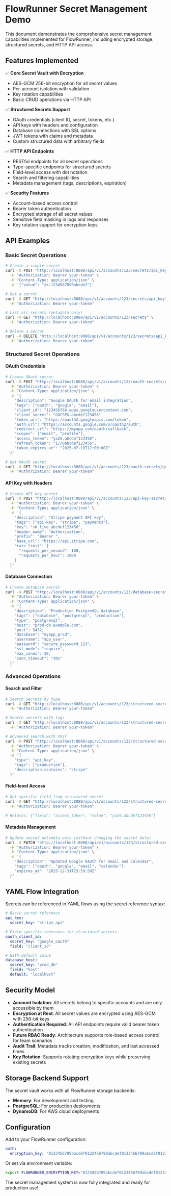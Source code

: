 # FlowRunner Secret Management Demo

This document demonstrates the comprehensive secret management capabilities implemented for FlowRunner, including encrypted storage, structured secrets, and HTTP API access.

## Features Implemented

✅ **Core Secret Vault with Encryption**
- AES-GCM 256-bit encryption for all secret values
- Per-account isolation with validation
- Key rotation capabilities
- Basic CRUD operations via HTTP API

✅ **Structured Secrets Support**
- OAuth credentials (client ID, secret, tokens, etc.)
- API keys with headers and configuration
- Database connections with SSL options
- JWT tokens with claims and metadata
- Custom structured data with arbitrary fields

✅ **HTTP API Endpoints**
- RESTful endpoints for all secret operations
- Type-specific endpoints for structured secrets
- Field-level access with dot notation
- Search and filtering capabilities
- Metadata management (tags, descriptions, expiration)

✅ **Security Features**
- Account-based access control
- Bearer token authentication
- Encrypted storage of all secret values
- Sensitive field masking in logs and responses
- Key rotation support for encryption keys

## API Examples

### Basic Secret Operations

```bash
# Create a simple secret
curl -X POST "http://localhost:8080/api/v1/accounts/123/secrets/api_key" \
  -H "Authorization: Bearer your-token" \
  -H "Content-Type: application/json" \
  -d '{"value": "sk-1234567890abcdef"}'

# Get a secret
curl -X GET "http://localhost:8080/api/v1/accounts/123/secrets/api_key" \
  -H "Authorization: Bearer your-token"

# List all secrets (metadata only)
curl -X GET "http://localhost:8080/api/v1/accounts/123/secrets" \
  -H "Authorization: Bearer your-token"

# Delete a secret
curl -X DELETE "http://localhost:8080/api/v1/accounts/123/secrets/api_key" \
  -H "Authorization: Bearer your-token"
```

### Structured Secret Operations

#### OAuth Credentials
```bash
# Create OAuth secret
curl -X POST "http://localhost:8080/api/v1/accounts/123/oauth-secrets/google_oauth" \
  -H "Authorization: Bearer your-token" \
  -H "Content-Type: application/json" \
  -d '{
    "description": "Google OAuth for email integration",
    "tags": ["oauth", "google", "email"],
    "client_id": "123456789.apps.googleusercontent.com",
    "client_secret": "GOCSPX-abcdef123456",
    "token_url": "https://oauth2.googleapis.com/token",
    "auth_url": "https://accounts.google.com/o/oauth2/auth",
    "redirect_url": "https://myapp.com/oauth/callback",
    "scopes": ["email", "profile"],
    "access_token": "ya29.abcdef123456",
    "refresh_token": "1//0abcdef123456",
    "token_expires_at": "2025-07-19T12:00:00Z"
  }'

# Get OAuth secret
curl -X GET "http://localhost:8080/api/v1/accounts/123/oauth-secrets/google_oauth" \
  -H "Authorization: Bearer your-token"
```

#### API Key with Headers
```bash
# Create API key secret
curl -X POST "http://localhost:8080/api/v1/accounts/123/api-key-secrets/stripe_api" \
  -H "Authorization: Bearer your-token" \
  -H "Content-Type: application/json" \
  -d '{
    "description": "Stripe payment API key",
    "tags": ["api-key", "stripe", "payments"],
    "key": "sk_live_abcdef123456",
    "header_name": "Authorization",
    "prefix": "Bearer ",
    "base_url": "https://api.stripe.com",
    "rate_limit": {
      "requests_per_second": 100,
      "requests_per_hour": 1000
    }
  }'
```

#### Database Connection
```bash
# Create database secret
curl -X POST "http://localhost:8080/api/v1/accounts/123/database-secrets/prod_db" \
  -H "Authorization: Bearer your-token" \
  -H "Content-Type: application/json" \
  -d '{
    "description": "Production PostgreSQL database",
    "tags": ["database", "postgresql", "production"],
    "type": "postgresql",
    "host": "prod-db.example.com",
    "port": 5432,
    "database": "myapp_prod",
    "username": "app_user",
    "password": "secure_password_123",
    "ssl_mode": "require",
    "max_conns": 20,
    "conn_timeout": "30s"
  }'
```

### Advanced Operations

#### Search and Filter
```bash
# Search secrets by type
curl -X GET "http://localhost:8080/api/v1/accounts/123/structured-secrets?type=oauth" \
  -H "Authorization: Bearer your-token"

# Search secrets with tags
curl -X GET "http://localhost:8080/api/v1/accounts/123/structured-secrets?tag=production&tag=database" \
  -H "Authorization: Bearer your-token"

# Advanced search with POST
curl -X POST "http://localhost:8080/api/v1/accounts/123/structured-secrets/search" \
  -H "Authorization: Bearer your-token" \
  -H "Content-Type: application/json" \
  -d '{
    "type": "api_key",
    "tags": ["production"],
    "description_contains": "stripe"
  }'
```

#### Field-level Access
```bash
# Get specific field from structured secret
curl -X GET "http://localhost:8080/api/v1/accounts/123/structured-secrets/google_oauth/field/access_token" \
  -H "Authorization: Bearer your-token"

# Returns: {"field": "access_token", "value": "ya29.abcdef123456"}
```

#### Metadata Management
```bash
# Update secret metadata only (without changing the secret data)
curl -X PATCH "http://localhost:8080/api/v1/accounts/123/structured-secrets/google_oauth/metadata" \
  -H "Authorization: Bearer your-token" \
  -H "Content-Type: application/json" \
  -d '{
    "description": "Updated Google OAuth for email and calendar",
    "tags": ["oauth", "google", "email", "calendar"],
    "expires_at": "2025-12-31T23:59:59Z"
  }'
```

## YAML Flow Integration

Secrets can be referenced in YAML flows using the secret reference syntax:

```yaml
# Basic secret reference
api_key: 
  secret_key: "stripe_api"

# Field-specific reference for structured secrets
oauth_client_id:
  secret_key: "google_oauth"
  field: "client_id"

# With default value
database_host:
  secret_key: "prod_db"
  field: "host"
  default: "localhost"
```

## Security Model

- **Account Isolation**: All secrets belong to specific accounts and are only accessible by them
- **Encryption at Rest**: All secret values are encrypted using AES-GCM with 256-bit keys
- **Authentication Required**: All API endpoints require valid bearer token authentication
- **Future RBAC Ready**: Architecture supports role-based access control for team scenarios
- **Audit Trail**: Metadata tracks creation, modification, and last accessed times
- **Key Rotation**: Supports rotating encryption keys while preserving existing secrets

## Storage Backend Support

The secret vault works with all FlowRunner storage backends:
- **Memory**: For development and testing
- **PostgreSQL**: For production deployments
- **DynamoDB**: For AWS cloud deployments

## Configuration

Add to your FlowRunner configuration:

```yaml
auth:
  encryption_key: "0123456789abcdef0123456789abcdef0123456789abcdef0123456789abcdef"  # 64-char hex string (256 bits)
```

Or set via environment variable:
```bash
export FLOWRUNNER_ENCRYPTION_KEY="0123456789abcdef0123456789abcdef0123456789abcdef0123456789abcdef"
```

The secret management system is now fully integrated and ready for production use!
